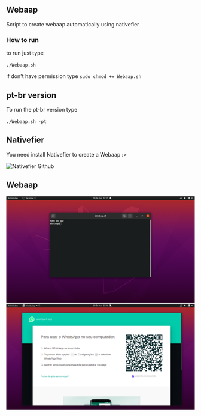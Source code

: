 ## Webaap

Script to create webaap automatically using nativefier

### How to run 

 
to run just type

`./Webaap.sh`

if don't have permission type
`sudo chmod +x Webaap.sh`

## pt-br version

To run the pt-br version type

`./Webaap.sh -pt`

## Nativefier

You need install Nativefier to create a Webaap :>

![Nativefier Github](https://github.com/nativefier/nativefier)

## Webaap

![image](assets/screenshot1.png)
![image](assets/screenshot2.png)

